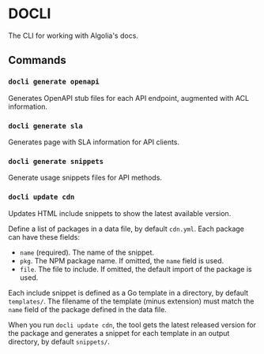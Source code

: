 # DOCLI

The CLI for working with Algolia's docs.

## Commands

### `docli generate openapi`

Generates OpenAPI stub files for each API endpoint,
augmented with ACL information.

### `docli generate sla`

Generates page with SLA information for API clients.

### `docli generate snippets`

Generate usage snippets files for API methods.

### `docli update cdn`

Updates HTML include snippets to show the latest available version.

Define a list of packages in a data file, by default `cdn.yml`.
Each package can have these fields:

- `name` (required). The name of the snippet.
- `pkg`. The NPM package name. If omitted, the `name` field is used.
- `file`. The file to include. If omitted, the default import of the package is used.

Each include snippet is defined as a Go template in a directory, by default `templates/`.
The filename of the template (minus extension) must match the `name` field of the package
defined in the data file.

When you run `docli update cdn`, the tool gets the latest released version for the package
and generates a snippet for each template in an output directory, by default `snippets/`.

